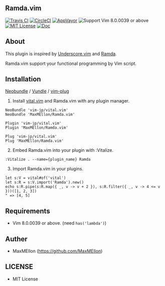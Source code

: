 Ramda.vim
---
[![Travis CI](https://img.shields.io/travis/MaxMEllon/Ramda.vim/master.svg?style=flat-square&label=Travis%20CI)](https://travis-ci.org/MaxMEllon/Ramda.vim)
[![CircleCI](https://img.shields.io/circleci/project/github/MaxMEllon/Ramda.vim/master.svg?style=flat-square&label=Circle%20CI)](https://circleci.com/gh/MaxMEllon/Ramda.vim)
[![AppVayor](https://img.shields.io/appveyor/ci/gruntjs/grunt/master.svg?style=flat-square&label=AppVeyor)](https://ci.appveyor.com/project/MaxMEllon/ramda-vim)
![Support Vim 8.0.0039 or above](https://img.shields.io/badge/support-Vim%208.0.0039%20or%20above-yellowgreen.svg?style=flat-square)
[![MIT License](https://img.shields.io/badge/license-MIT-blue.svg?style=flat-square)](LICENSE)
[![Doc](https://img.shields.io/badge/doc%20-%3Ah%20vim--fzy--rails-red.svg?style=flat-square)](./doc/Ramda.vim.txt)

About
---

This plugin is inspired by [Underscore.vim](https://github.com/haya14busa/underscore.vim) and [Ramda](http://ramdajs.com``).

Ramda.vim support your functional programming by Vim script.

Installation
---

[Neobundle](https://github.com/Shougo/neobundle.vim) / [Vundle](https://github.com/gmarik/Vundle.vim) / [vim-plug](https://github.com/junegunn/vim-plug)

1. Install [vital.vim](https://github.com/vim-jp/vital.vim) and Ramda.vim with any plugin manager.

```vim
NeoBundle 'vim-jp/vital.vim'
NeoBundle 'MaxMEllon/Ramda.vim'

Plugin 'vim-jp/vital.vim'
Plugin 'MaxMEllon/Ramda.vim'

Plug 'vim-jp/vital.vim'
Plug 'MaxMEllon/Ramda.vim'
```

2. Embed Ramda.vim into your plugin with :Vitalize.

```vim
:Vitalize . --name={plugin_name} Ramda
```

3. Import Ramda.vim in your plugins.

```vim
let s:V = vital#of('vital')
let s:R = s:V.import('Ramda').new()
echo s:R.pipe(s:R.map({ _, v -> v + 2 }), s:R.filter({ _, v -> 4 <= v }))([1, 2, 3])
" => [4, 5]
```


Requirements
---
- Vim 8.0.0039 or above. (need `has('lambda')`)

Auther
---
- MaxMEllon (https://github.com/MaxMEllon)

LICENSE
---

- MIT License

